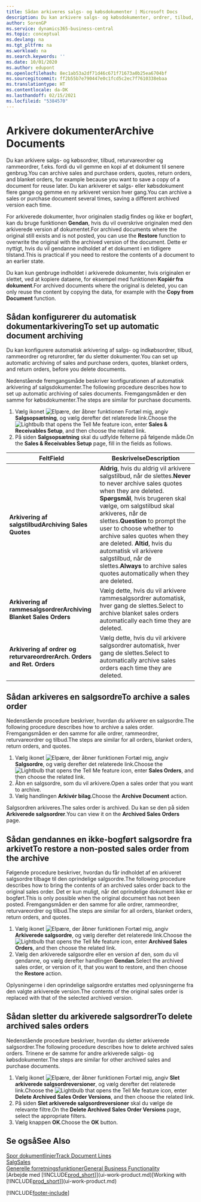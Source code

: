 ```yaml
---
title: Sådan arkiveres salgs- og købsdokumenter | Microsoft Docs
description: Du kan arkivere salgs- og købsdokumenter, ordrer, tilbud, returvareordrer og rammeordrer, og du kan bruge det arkiverede dokument til at genskabe det dokument, som det blev arkiveret fra.
author: SorenGP
ms.service: dynamics365-business-central
ms.topic: conceptual
ms.devlang: na
ms.tgt_pltfrm: na
ms.workload: na
ms.search.keywords: ''
ms.date: 10/01/2020
ms.author: edupont
ms.openlocfilehash: 8ec1ab53a2df71d46c671f71673a0b25ea6704bf
ms.sourcegitcommit: ff2b55b7e790447e0c1fcd5c2ec7f7610338ebaa
ms.translationtype: HT
ms.contentlocale: da-DK
ms.lasthandoff: 02/15/2021
ms.locfileid: "5384570"
---
```

# <a name="archive-documents"></a><span data-ttu-id="3e726-103">Arkivere dokumenter</span><span class="sxs-lookup"><span data-stu-id="3e726-103">Archive Documents</span></span>
<span data-ttu-id="3e726-104">Du kan arkivere salgs- og købsordrer, tilbud, returvareordrer og rammeordrer, f.eks. fordi du vil gemme en kopi af et dokument til senere genbrug.</span><span class="sxs-lookup"><span data-stu-id="3e726-104">You can archive sales and purchase orders, quotes, return orders, and blanket orders, for example because you want to save a copy of a document for reuse later.</span></span> <span data-ttu-id="3e726-105">Du kan arkiverer et salgs- eller købsdokument flere gange og gemme en ny arkiveret version hver gang.</span><span class="sxs-lookup"><span data-stu-id="3e726-105">You can archive a sales or purchase document several times, saving a different archived version each time.</span></span>

<span data-ttu-id="3e726-106">For arkiverede dokumenter, hvor originalen stadig findes og ikke er bogført, kan du bruge funktionen **Gendan**, hvis du vil overskrive originalen med den arkiverede version af dokumentet.</span><span class="sxs-lookup"><span data-stu-id="3e726-106">For archived documents where the original still exists and is not posted, you can use the **Restore** function to overwrite the original with the archived version of the document.</span></span> <span data-ttu-id="3e726-107">Dette er nyttigt, hvis du vil gendanne indholdet af et dokument i en tidligere tilstand.</span><span class="sxs-lookup"><span data-stu-id="3e726-107">This is practical if you need to restore the contents of a document to an earlier state.</span></span>

<span data-ttu-id="3e726-108">Du kan kun genbruge indholdet i arkiverede dokumenter, hvis originalen er slettet, ved at kopiere dataene, for eksempel med funktionen **Kopiér fra dokument**.</span><span class="sxs-lookup"><span data-stu-id="3e726-108">For archived documents where the original is deleted, you can only reuse the content by copying the data, for example with the **Copy from Document** function.</span></span>   

## <a name="to-set-up-automatic-document-archiving"></a><span data-ttu-id="3e726-109">Sådan konfigurerer du automatisk dokumentarkivering</span><span class="sxs-lookup"><span data-stu-id="3e726-109">To set up automatic document archiving</span></span>  
<span data-ttu-id="3e726-110">Du kan konfigurere automatisk arkivering af salgs- og indkøbsordrer, tilbud, rammeordrer og returordrer, før du sletter dokumenter.</span><span class="sxs-lookup"><span data-stu-id="3e726-110">You can set up automatic archiving of sales and purchase orders, quotes, blanket orders, and return orders, before you delete documents.</span></span>

<span data-ttu-id="3e726-111">Nedenstående fremgangsmåde beskriver konfigurationen af automatisk arkivering af salgsdokumenter.</span><span class="sxs-lookup"><span data-stu-id="3e726-111">The following procedure describes how to set up automatic archiving of sales documents.</span></span> <span data-ttu-id="3e726-112">Fremgangsmåden er den samme for købsdokumenter.</span><span class="sxs-lookup"><span data-stu-id="3e726-112">The steps are similar for purchase documents.</span></span>
1.  <span data-ttu-id="3e726-113">Vælg ikonet ![Elpære, der åbner funktionen Fortæl mig](media/ui-search/search_small.png "Fortæl mig, hvad du vil foretage dig"), angiv **Salgsopsætning**, og vælg derefter det relaterede link.</span><span class="sxs-lookup"><span data-stu-id="3e726-113">Choose the ![Lightbulb that opens the Tell Me feature](media/ui-search/search_small.png "Tell me what you want to do") icon, enter **Sales & Receivables Setup**, and then choose the related link.</span></span>
2. <span data-ttu-id="3e726-114">På siden **Salgsopsætning** skal du udfylde felterne på følgende måde.</span><span class="sxs-lookup"><span data-stu-id="3e726-114">On the **Sales & Receivables Setup** page, fill in the fields as follows.</span></span>

|<span data-ttu-id="3e726-115">Felt</span><span class="sxs-lookup"><span data-stu-id="3e726-115">Field</span></span>|<span data-ttu-id="3e726-116">Beskrivelse</span><span class="sxs-lookup"><span data-stu-id="3e726-116">Description</span></span>|
|-----|-----------|
|<span data-ttu-id="3e726-117">**Arkivering af salgstilbud**</span><span class="sxs-lookup"><span data-stu-id="3e726-117">**Archiving Sales Quotes**</span></span>|<span data-ttu-id="3e726-118">**Aldrig**, hvis du aldrig vil arkivere salgstilbud, når de slettes.</span><span class="sxs-lookup"><span data-stu-id="3e726-118">**Never** to never archive sales quotes when they are deleted.</span></span> <span data-ttu-id="3e726-119">**Spørgsmål**, hvis brugeren skal vælge, om salgstilbud skal arkiveres, når de slettes.</span><span class="sxs-lookup"><span data-stu-id="3e726-119">**Question** to prompt the user to choose whether to archive sales quotes when they are deleted.</span></span> <span data-ttu-id="3e726-120">**Altid**, hvis du automatisk vil arkivere salgstilbud, når de slettes.</span><span class="sxs-lookup"><span data-stu-id="3e726-120">**Always** to archive sales quotes automatically when they are deleted.</span></span>|
|<span data-ttu-id="3e726-121">**Arkivering af rammesalgsordrer**</span><span class="sxs-lookup"><span data-stu-id="3e726-121">**Archiving Blanket Sales Orders**</span></span>|<span data-ttu-id="3e726-122">Vælg dette, hvis du vil arkivere rammesalgsordrer automatisk, hver gang de slettes.</span><span class="sxs-lookup"><span data-stu-id="3e726-122">Select to archive blanket sales orders automatically each time they are deleted.</span></span>|
|<span data-ttu-id="3e726-123">**Arkivering af ordrer og returvareordrer**</span><span class="sxs-lookup"><span data-stu-id="3e726-123">**Arch. Orders and Ret. Orders**</span></span>|<span data-ttu-id="3e726-124">Vælg dette, hvis du vil arkivere salgsordrer automatisk, hver gang de slettes.</span><span class="sxs-lookup"><span data-stu-id="3e726-124">Select to automatically archive sales orders each time they are deleted.</span></span>|

## <a name="to-archive-a-sales-order"></a><span data-ttu-id="3e726-125">Sådan arkiveres en salgsordre</span><span class="sxs-lookup"><span data-stu-id="3e726-125">To archive a sales order</span></span>
<span data-ttu-id="3e726-126">Nedenstående procedure beskriver, hvordan du arkiverer en salgsordre.</span><span class="sxs-lookup"><span data-stu-id="3e726-126">The following procedure describes how to archive a sales order.</span></span> <span data-ttu-id="3e726-127">Fremgangsmåden er den samme for alle ordrer, rammeordrer, returvareordrer og tilbud.</span><span class="sxs-lookup"><span data-stu-id="3e726-127">The steps are similar for all orders, blanket orders, return orders, and quotes.</span></span>

1.  <span data-ttu-id="3e726-128">Vælg ikonet ![Elpære, der åbner funktionen Fortæl mig](media/ui-search/search_small.png "Fortæl mig, hvad du vil foretage dig"), angiv **Salgsordre**, og vælg derefter det relaterede link.</span><span class="sxs-lookup"><span data-stu-id="3e726-128">Choose the ![Lightbulb that opens the Tell Me feature](media/ui-search/search_small.png "Tell me what you want to do") icon, enter **Sales Orders**, and then choose the related link.</span></span>  
2.  <span data-ttu-id="3e726-129">Åbn en salgsordre, som du vil arkivere.</span><span class="sxs-lookup"><span data-stu-id="3e726-129">Open a sales order that you want to archive.</span></span>  
3.  <span data-ttu-id="3e726-130">Vælg handlingen **Arkivér bilag**.</span><span class="sxs-lookup"><span data-stu-id="3e726-130">Choose the **Archive Document** action.</span></span>

<span data-ttu-id="3e726-131">Salgsordren arkiveres.</span><span class="sxs-lookup"><span data-stu-id="3e726-131">The sales order is archived.</span></span> <span data-ttu-id="3e726-132">Du kan se den på siden **Arkiverede salgsordrer**.</span><span class="sxs-lookup"><span data-stu-id="3e726-132">You can view it on the **Archived Sales Orders** page.</span></span>

## <a name="to-restore-a-non-posted-sales-order-from-the-archive"></a><span data-ttu-id="3e726-133">Sådan gendannes en ikke-bogført salgsordre fra arkivet</span><span class="sxs-lookup"><span data-stu-id="3e726-133">To restore a non-posted sales order from the archive</span></span>
<span data-ttu-id="3e726-134">Følgende procedure beskriver, hvordan du får indholdet af en arkiveret salgsordre tilbage til den oprindelige salgsordre.</span><span class="sxs-lookup"><span data-stu-id="3e726-134">The following procedure describes how to bring the contents of an archived sales order back to the original sales order.</span></span> <span data-ttu-id="3e726-135">Det er kun muligt, når det oprindelige dokument ikke er bogført.</span><span class="sxs-lookup"><span data-stu-id="3e726-135">This is only possible when the original document has not been posted.</span></span> <span data-ttu-id="3e726-136">Fremgangsmåden er den samme for alle ordrer, rammeordrer, returvareordrer og tilbud.</span><span class="sxs-lookup"><span data-stu-id="3e726-136">The steps are similar for all orders, blanket orders, return orders, and quotes.</span></span>

1. <span data-ttu-id="3e726-137">Vælg ikonet ![Elpære, der åbner funktionen Fortæl mig](media/ui-search/search_small.png "Fortæl mig, hvad du vil foretage dig"), angiv **Arkiverede salgsordre**, og vælg derefter det relaterede link.</span><span class="sxs-lookup"><span data-stu-id="3e726-137">Choose the ![Lightbulb that opens the Tell Me feature](media/ui-search/search_small.png "Tell me what you want to do") icon, enter **Archived Sales Orders**, and then choose the related link.</span></span>
2. <span data-ttu-id="3e726-138">Vælg den arkiverede salgsordre eller en version af den, som du vil gendanne, og vælg derefter handlingen **Gendan**.</span><span class="sxs-lookup"><span data-stu-id="3e726-138">Select the archived sales order, or version of it, that you want to restore, and then choose the **Restore** action.</span></span>  

<span data-ttu-id="3e726-139">Oplysningerne i den oprindelige salgsordre erstattes med oplysningerne fra den valgte arkiverede version.</span><span class="sxs-lookup"><span data-stu-id="3e726-139">The contents of the original sales order is replaced with that of the selected archived version.</span></span>

## <a name="to-delete-archived-sales-orders"></a><span data-ttu-id="3e726-140">Sådan sletter du arkiverede salgsordrer</span><span class="sxs-lookup"><span data-stu-id="3e726-140">To delete archived sales orders</span></span>
<span data-ttu-id="3e726-141">Nedenstående procedure beskriver, hvordan du sletter arkiverede salgsordrer.</span><span class="sxs-lookup"><span data-stu-id="3e726-141">The following procedure describes how to delete archived sales orders.</span></span> <span data-ttu-id="3e726-142">Trinene er de samme for andre arkiverede salgs- og købsdokumenter.</span><span class="sxs-lookup"><span data-stu-id="3e726-142">The steps are similar for other archived sales and purchase documents.</span></span>

1.  <span data-ttu-id="3e726-143">Vælg ikonet ![Elpære, der åbner funktionen Fortæl mig](media/ui-search/search_small.png "Fortæl mig, hvad du vil foretage dig"), angiv **Slet arkiverede salgsordreversioner**, og vælg derefter det relaterede link.</span><span class="sxs-lookup"><span data-stu-id="3e726-143">Choose the ![Lightbulb that opens the Tell Me feature](media/ui-search/search_small.png "Tell me what you want to do") icon, enter **Delete Archived Sales Order Versions**, and then choose the related link.</span></span>  
2.  <span data-ttu-id="3e726-144">På siden **Slet arkiverede salgsordreversioner** skal du vælge de relevante filtre.</span><span class="sxs-lookup"><span data-stu-id="3e726-144">On the **Delete Archived Sales Order Versions** page, select the appropriate filters.</span></span>  
3.  <span data-ttu-id="3e726-145">Vælg knappen **OK**.</span><span class="sxs-lookup"><span data-stu-id="3e726-145">Choose the **OK** button.</span></span>

## <a name="see-also"></a><span data-ttu-id="3e726-146">Se også</span><span class="sxs-lookup"><span data-stu-id="3e726-146">See Also</span></span>
[<span data-ttu-id="3e726-147">Spor dokumentlinjer</span><span class="sxs-lookup"><span data-stu-id="3e726-147">Track Document Lines</span></span>](across-how-to-track-document-lines.md)  
[<span data-ttu-id="3e726-148">Salg</span><span class="sxs-lookup"><span data-stu-id="3e726-148">Sales</span></span>](sales-manage-sales.md)  
[<span data-ttu-id="3e726-149">Generelle forretningsfunktioner</span><span class="sxs-lookup"><span data-stu-id="3e726-149">General Business Functionality</span></span>](ui-across-business-areas.md)  
<span data-ttu-id="3e726-150">[Arbejde med [!INCLUDE[prod_short](includes/prod_short.md)]](ui-work-product.md)</span><span class="sxs-lookup"><span data-stu-id="3e726-150">[Working with [!INCLUDE[prod_short](includes/prod_short.md)]](ui-work-product.md)</span></span>


[!INCLUDE[footer-include](includes/footer-banner.md)]